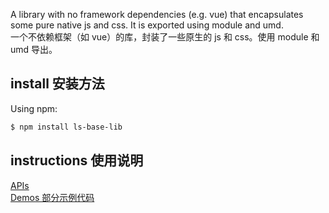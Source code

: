 A library with no framework dependencies (e.g. vue) that encapsulates some pure native js and css. It is exported using module and umd.  
一个不依赖框架（如 vue）的库，封装了一些原生的 js 和 css。使用 module 和 umd 导出。  

## install 安装方法
Using npm:

```bash
$ npm install ls-base-lib
```

## instructions 使用说明
[APIs](https://hackeriori.github.io/ls-base-lib/)  
[Demos 部分示例代码](https://hackeriori.github.io/ls-base-lib/demo/)
